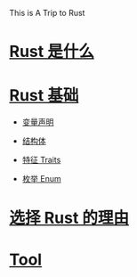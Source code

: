 This is A Trip to Rust


# [Rust 是什么](./doc/what_is_rust.md)

# [Rust 基础](./doc/rust_base.md)

* [变量声明](./src/val.rs)

* [结构体](./src/struct.rs)

* [特征 Traits](./src/traits.rs)

* [枚举 Enum](./src/enum.rs)

# [选择 Rust 的理由](./doc/why_rust.md)

# [Tool](./doc/Tool.md)